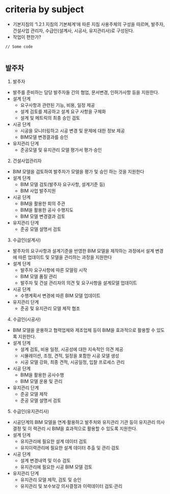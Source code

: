 # criteria by subject

* 기본지침의 ‘1.2.1 지침의 기본체계’에 따른 지침 사용주체의 구성을 따르며, 발주자, 건설사업 관리자, 수급인(설계사, 시공사, 유지관리사)로 구성된다.
* 작업이 편한가?





```
// Some code


```

## 발주차



1. 발주자

* 발주를 준비하는 담당 발주자들 간의 협업, 문서변경, 인허가사항 등을 지원한다.
* 설계 단계
  * 요구사항과 관련된 기능, 비용, 일정 제공
  * 설계 검토를 제공하고 설계 요구 사항을 구체화
  * 설계 및 메트릭의 최종 승인 검토
* 시공 단계
  * 시공을 모니터링하고 시공 변경 및 문제에 대한 정보 제공
  * BIM모델 변경결과를 승인
* 유지관리 단계
  * 준공모델 및 유지관리 모델 평가서 평가·승인

2. 건설사업관리자

* BIM 모델을 검토하여 발주자가 모델을 평가 및 승인 하는 것을 지원한다
* 설계 단계
  * BIM 모델 검토(발주자 요구사항, 설계기준 등)
  * BIM 사업 발주지원
* 시공 단계
  * BIM을 활용한 회의 주관
  * BIM을 활용한 공사 수행지도
  * BIM 모델 변경결과 검토
* 유지관리 단계
  * 준공 모델 설명서 검토

3. 수급인(설계사)

* 발주자의 요구사항과 설계기준을 반영한 BIM 모델을 제작하는 과정에서 설계 변경에 따른 업데이트 및 모델을 관리하는 과정을 지원한다
* 설계 단계
  * 발주자 요구사항에 따른 모델링 시작
  * BIM 모델 품질 관리
  * 발주자 및 건설 관리자의 의견 및 요구사항을 설계모델 업데이트
* 시공 단계
  * 수행계획서 변경에 따른 BIM 모델 업데이트
* 유지관리 단계
  * 준공 및 유지관리 모델 제작 협조

4. 수급인(시공사)

* BIM 모델을 운용하고 협력업체와 제조업체 등이 BIM을 효과적으로 활용할 수 있도록 지원한다.
* 설계 단계
  * 설계 검토, 비용 일정, 시공성에 대한 지속적인 의견 제공
  * 시뮬레이션, 조정, 견적, 일정을 포함한 시공 모델 생성
  * 시공 모델 강화, 최종 견적, 시공일정, 입찰 프로세스 관리
* 시공 단계
  * BIM을 활용한 공사수행
  * BIM 모델 운용 및 관리
* 유지관리 단계
  * 준공 모델 제작
  * 준공 모델 설명서 검토

5. 수급인(유지관리사)

* 시공단계의 BIM 모델을 연계·활용하고 발주처와 유지관리 기관 등이 유지관리 의사결정 및 이 력관리 시 BIM을 효과적으로 활용할 수 있도록 지원한다.
* 설계 단계
  * 유지관리에 필요한 설계 데이터 검토
  * 유지이력관리에 필요한 설계 데이터 추출 및 관리·검토
* 시공 단계
  * 설계 변경내역 및 이슈 검토
  * 유지관리에 필요한 시공 BIM 모델 검토
* 유지관리 단계
  * 유지관리 모델 제작, 검토 및 승인
  * 유지관리 및 보수보강 의사결정과 이력데이터 검토·관리
